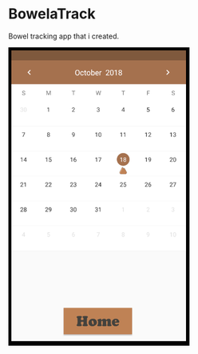 # BowelaTrack
Bowel tracking app that i created.


![alt text](https://github.com/HaydenFerries/BowelaTrack/blob/master/Final%20Images/calendarActivity.png)
